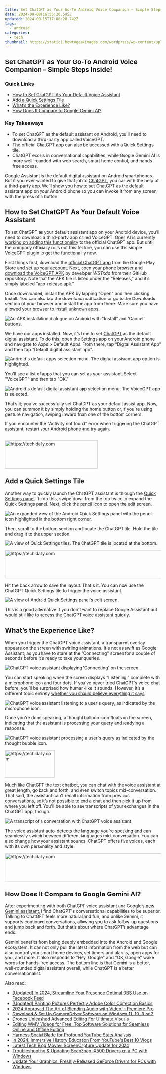 ```yaml
---
title: Set ChatGPT as Your Go-To Android Voice Companion – Simple Steps Inside!
date: 2024-09-08T16:55:20.505Z
updated: 2024-09-15T17:08:28.742Z
tags:
  - android
categories:
  - tech
thumbnail: https://static1.howtogeekimages.com/wordpress/wp-content/uploads/2024/02/chatgpt-android-assistant.jpg
---
```


## Set ChatGPT as Your Go-To Android Voice Companion – Simple Steps Inside!

### Quick Links

* [How to Set ChatGPT As Your Default Voice Assistant](https://desktop-recording.techidaily.com/new-2024-approved-streamlining-adobe-presentation-videos-in-adobe/)
* [Add a Quick Settings Tile](https://fox-friendly.techidaily.com/in-2024-troubleshooting-iphone-x-a-guide-to-restore-face-id/)
* [What’s the Experience Like?](https://location-social.techidaily.com/how-to-change-gps-location-on-lava-yuva-3-pro-easily-and-safely-drfone-by-drfone-virtual-android/)
* [How Does It Compare to Google Gemini AI?](https://eaxpv-info.techidaily.com/updated-from-passion-to-prominence-the-creators-quest-for-2024/)

### Key Takeaways

* To set ChatGPT as the default assistant on Android, you'll need to download a third-party app called VoiceGPT.
* The official ChatGPT app can also be accessed with a Quick Settings tile.
* ChatGPT excels in conversational capabilities, while Google Gemini AI is more well-rounded with web search, smart home control, and hands-free access.

 Google Assistant is the default digital assistant on Android smartphones. But if you ever wanted to give that job to [ChatGPT](https://smart-video-editing.techidaily.com/new-how-to-find-free-sites-for-sound-effect-and-add-them-in-final-cut-pro-for-2024/), you can with the help of a third-party app. We’ll show you how to set ChatGPT as the default assistant app on your Android phone so you can invoke it from any screen with the press of a button.

##  How to Set ChatGPT As Your Default Voice Assistant

 To set ChatGPT as your default assistant app on your Android device, you’ll need to download a third-party app called VoiceGPT. Open AI is currently [working on adding this functionality](https://www.threads.net/@mishaal%5Frahman/post/C1sfT4JPnVB) to the official ChatGPT app. But until the company officially rolls out this feature, you can use this simple VoiceGPT plugin to get the functionality now.

 First things first, download the [official ChatGPT app](https://www.anrdoezrs.net/links/3607085/type/dlg/sid/UUhtgUeUpU2001978/https://play.google.com/store/apps/details?id=com.openai.chatgpt) from the Google Play Store and [set up your account](https://extra-resources.techidaily.com/new-capture-clarity-editing-insights-for-professional-results/). Next, open your phone browser and [download the VoiceGPT APK](https://github.com/WSTxda/Plugin-VoiceGPT/releases) by developer _WSTxda_ from their GitHub repository. Note that the APK file is listed under the “Releases," and it’s simply labeled “app-release.apk.”

 Once downloaded, install the APK by tapping "Open" and then clicking Install. You can also tap the download notification or go to the Downloads section of your browser and install the app from there. Make sure you have allowed your browser to [install unknown apps](https://facebook-video-content.techidaily.com/updated-unlock-premium-quality-streaming-on-the-worlds-largest-network/).

![An APK installation dialogue on Android with "Install" and 'Cancel' buttons.](https://static1.howtogeekimages.com/wordpress/wp-content/uploads/2024/02/voicegpt-apk-installation.png) 

 We have our apps installed. Now, it’s time to set [ChatGPT](https://extra-resources.techidaily.com/new-capture-clarity-editing-insights-for-professional-results/) as the default digital assistant. To do this, open the Settings app on your Android phone and navigate to Apps > Default Apps. From there, tap “Digital Assistant App” and then tap “Default digital assistant app".

![Android's default apps selection menu. The digital assistant app option is highlighted.](https://static1.howtogeekimages.com/wordpress/wp-content/uploads/2024/02/android-default-apps.png) 

 You’ll see a list of apps that you can set as your assistant. Select "VoiceGPT" and then tap "OK."

![Android's default digital assistant app selection menu. The VoiceGPT app is selected.](https://static1.howtogeekimages.com/wordpress/wp-content/uploads/2024/02/android-default-digital-assistant-app-menu.png) 

 That’s it; you’ve successfully set ChatGPT as your default assist app. Now, you can summon it by simply holding the home button or, if you're using gesture navigation, swiping inward from one of the bottom corners.

 If you encounter the "Activity not found" error when triggering the ChatGPT assistant, restart your Android phone and try again.

## 

<!-- affiliate ads begin -->
<a href="https://aligracehair.sjv.io/c/5597632/2135355/19272" target="_top" id="2135355">
  <img src="//a.impactradius-go.com/display-ad/19272-2135355" border="0" alt="https://techidaily.com" width="300" height="90"/>
</a>
<img height="0" width="0" src="https://aligracehair.sjv.io/i/5597632/2135355/19272" style="position:absolute;visibility:hidden;" border="0" />
<!-- affiliate ads end -->

##  Add a Quick Settings Tile

 Another way to quickly launch the ChatGPT assistant is through the [Quick Settings panel](https://video-content-creator.techidaily.com/updated-in-2024-uncover-the-best-green-screen-software-for-mac-video-editing/). To do this, swipe down from the top twice to expand the Quick Settings panel. Next, click the pencil icon to open the edit screen.

![An expanded view of the Android Quick Settings panel with the pencil icon highlighted in the bottom right corner.](https://static1.howtogeekimages.com/wordpress/wp-content/uploads/2024/02/android-qs-11.png) 

 Then, scroll to the bottom section and locate the ChatGPT tile. Hold the tile and drag it to the upper section.

![A view of Quick Settings tiles. The ChatGPT tile is located at the bottom.](https://static1.howtogeekimages.com/wordpress/wp-content/uploads/2024/02/android-qs-12.png) 

<!-- affiliate ads begin -->
<a href="https://ephamedtechinc.pxf.io/c/5597632/2137209/26400" target="_top" id="2137209">
  <img src="//a.impactradius-go.com/display-ad/26400-2137209" border="0" alt="https://techidaily.com" width="728" height="90"/>
</a>
<img height="0" width="0" src="https://ephamedtechinc.pxf.io/i/5597632/2137209/26400" style="position:absolute;visibility:hidden;" border="0" />
<!-- affiliate ads end -->

 Hit the back arrow to save the layout. That's it. You can now use the ChatGPT Quick Settings tile to trigger the voice assistant.

![A view of Android Quick Settings panel's edit screen.](https://static1.howtogeekimages.com/wordpress/wp-content/uploads/2024/02/android-qs-13.png) 

 This is a good alternative if you don't want to replace Google Assistant but would still like to access the ChatGPT voice assistant quickly.

##  What’s the Experience Like?

 When you trigger the ChatGPT voice assistant, a transparent overlay appears on the screen with swirling animations. It's not as swift as Google Assistant, as you have to stare at the "Connecting" screen for a couple of seconds before it's ready to take your queries.

![ChatGPT voice assistant displaying 'Connecting' on the screen.](https://static1.howtogeekimages.com/wordpress/wp-content/uploads/2024/02/chatgpt-voice-assistant-android1.png) 

 You can start speaking when the screen displays “Listening,” complete with a microphone icon and four dots. If you’ve never tried ChatGPT’s voice chat before, you’ll be surprised how human-like it sounds. However, it’s a different topic entirely [whether you should believe everything it says](https://audio-shaping.techidaily.com/strategies-for-minimizing-large-scale-video-and-audio-data/).

![ChatGPT voice assistant listening to a user's query, as indicated by the microphone icon.](https://static1.howtogeekimages.com/wordpress/wp-content/uploads/2024/02/chatgpt-voice-assistant-android2.png) 

 Once you’re done speaking, a thought balloon icon floats on the screen, indicating that the assistant is processing your query and readying a response.

![ChatGPT voice assistant processing a user's query as indicated by the thought bubble icon.](https://static1.howtogeekimages.com/wordpress/wp-content/uploads/2024/02/chatgpt-voice-assistant-android3.png) 

<!-- affiliate ads begin -->
<a href="https://aligracehair.sjv.io/c/5597632/2135396/19272" target="_top" id="2135396">
  <img src="//a.impactradius-go.com/display-ad/19272-2135396" border="0" alt="https://techidaily.com" width="160" height="90"/>
</a>
<img height="0" width="0" src="https://aligracehair.sjv.io/i/5597632/2135396/19272" style="position:absolute;visibility:hidden;" border="0" />
<!-- affiliate ads end -->

 Much like ChatGPT the text chatbot, you can chat with the voice assistant at great length, go back and forth, and even switch topics mid-conversation. That said, the assistant can’t recall information from previous conversations, so it’s not possible to end a chat and then pick it up from where you left off. You'll be able to see transcripts of your exchanges in the ChatGPT app, though.

![A transcript of a conversation with ChatGPT voice assistant](https://static1.howtogeekimages.com/wordpress/wp-content/uploads/2024/02/chatgpt-voice-transcript.png) 

 The voice assistant auto-detects the language you’re speaking and can seamlessly switch between different languages mid-conversation. You can also change how your assistant sounds. ChatGPT offers five voices, each with its own personality and style.

<!-- affiliate ads begin -->
<a href="https://appsumo.8odi.net/c/5597632/2132160/7443" target="_top" id="2132160">
  <img src="//a.impactradius-go.com/display-ad/7443-2132160" border="0" alt="https://techidaily.com" width="600" height="90"/>
</a>
<img height="0" width="0" src="https://appsumo.8odi.net/i/5597632/2132160/7443" style="position:absolute;visibility:hidden;" border="0" />
<!-- affiliate ads end -->

##  How Does It Compare to Google Gemini AI?

 After experimenting with both ChatGPT voice assistant and Google’s [new Gemini assistant](https://location-social.techidaily.com/does-find-my-friends-work-on-vivo-x90s-drfone-by-drfone-virtual-android/), I find ChatGPT's conversational capabilities to be superior. Talking to ChatGPT feels more natural and fun, and unlike Gemini, it supports continued conversations, allowing you to ask follow-up questions and jump back and forth. But that’s about where ChatGPT’s advantage ends.

 Gemini benefits from being deeply embedded into the Android and Google ecosystem. It can not only pull the latest information from the web but can also control your smart home devices, set timers and alarms, open apps for you, and more. It also responds to "Hey, Google" and "OK, Google" wake words for hands-free access. The bottom line is that Gemini is a better, well-rounded digital assistant overall, while ChatGPT is a better conversationalist.

<ins class="adsbygoogle"
     style="display:block"
     data-ad-format="autorelaxed"
     data-ad-client="ca-pub-7571918770474297"
     data-ad-slot="1223367746"></ins>

<ins class="adsbygoogle"
     style="display:block"
     data-ad-client="ca-pub-7571918770474297"
     data-ad-slot="8358498916"
     data-ad-format="auto"
     data-full-width-responsive="true"></ins>

<span class="atpl-alsoreadstyle">Also read:</span>
<div><ul>
<li><a href="https://screen-video-capture.techidaily.com/updated-in-2024-streamline-your-presence-optimal-obs-use-on-facebook-feed/"><u>[Updated] In 2024, Streamline Your Presence Optimal OBS Use on Facebook Feed</u></a></li>
<li><a href="https://extra-approaches.techidaily.com/updated-painting-pictures-perfectly-adobe-color-correction-basics/"><u>[Updated] Painting Pictures Perfectly Adobe Color Correction Basics</u></a></li>
<li><a href="https://fox-http.techidaily.com/2024-approved-the-art-of-blending-audio-with-video-in-premiere-pro/"><u>2024 Approved The Art of Blending Audio with Video in Premiere Pro</u></a></li>
<li><a href="https://hardware-help.techidaily.com/download-and-set-up-cameradriver-software-on-windows-11-10-8-or-7/"><u>Download & Set Up CameraDriver Software on Windows 11, 10, 8 or 7</u></a></li>
<li><a href="https://fox-info.techidaily.com/drones-unleashed-advanced-editing-for-ultimate-visuals/"><u>Drones Unleashed Advanced Editing For Ultimate Visuals</u></a></li>
<li><a href="https://win-brilliant.techidaily.com/editing-wmv-videos-for-free-top-software-solutions-for-seamless-online-and-offline-editing/"><u>Editing WMV Videos for Free: Top Software Solutions for Seamless Online and Offline Editing</u></a></li>
<li><a href="https://youtube-videos.techidaily.com/harness-social-blade-for-profound-youtube-stats-analysis/"><u>Harness Social Blade for Profound YouTube Stats Analysis</u></a></li>
<li><a href="https://youtube-tips.techidaily.com/24-immersive-history-education-from-youtubes-best-10-vlogs/"><u>In 2024, Immersive History Education From YouTube's Best 10 Vlogs</u></a></li>
<li><a href="https://screen-capture.techidaily.com/latest-tech-blog-movavi-screencapture-update-for-2024/"><u>Latest Tech Blog Movavi ScreenCapture Update for 2024</u></a></li>
<li><a href="https://hardware-help.techidaily.com/troubleshooting-and-updating-scansnap-ix500-drivers-on-a-pc-with-windows/"><u>Troubleshooting & Updating ScanSnap iX500 Drivers on a PC with Windows</u></a></li>
<li><a href="https://hardware-help.techidaily.com/update-your-graphics-freshly-released-geforce-drivers-for-pcs-with-windows/"><u>Update Your Graphics: Freshly-Released GeForce Drivers for PCs with Windows</u></a></li>
</ul></div>

